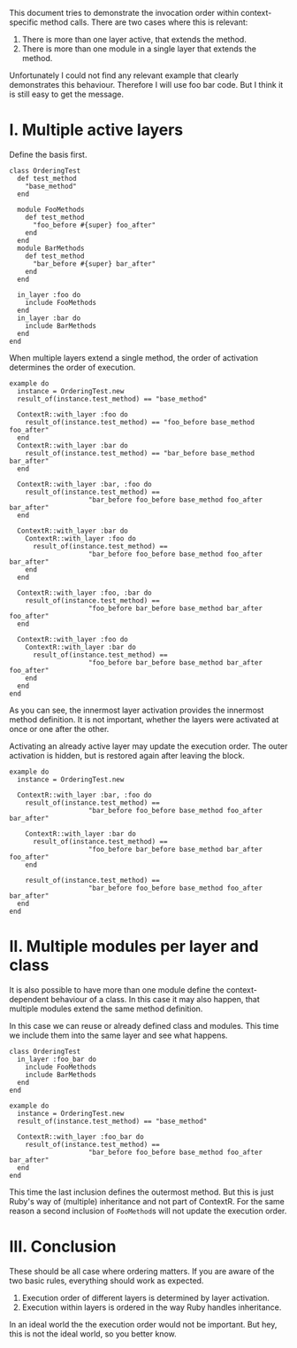 This document tries to demonstrate the invocation order within 
context-specific method calls. There are two cases where this is relevant:
1. There is more than one layer active, that extends the method.
2. There is more than one module in a single layer that extends the method.

Unfortunately I could not find any relevant example that clearly demonstrates
this behaviour. Therefore I will use foo bar code. But I think it is still
easy to get the message.

I. Multiple active layers
=========================

Define the basis first.

    class OrderingTest
      def test_method 
        "base_method"
      end

      module FooMethods
        def test_method
          "foo_before #{super} foo_after"
        end
      end
      module BarMethods
        def test_method
          "bar_before #{super} bar_after"
        end
      end

      in_layer :foo do
        include FooMethods
      end
      in_layer :bar do
        include BarMethods
      end
    end

When multiple layers extend a single method, the order of activation 
determines the order of execution.

    example do
      instance = OrderingTest.new
      result_of(instance.test_method) == "base_method"

      ContextR::with_layer :foo do
        result_of(instance.test_method) == "foo_before base_method foo_after"
      end
      ContextR::with_layer :bar do
        result_of(instance.test_method) == "bar_before base_method bar_after"
      end

      ContextR::with_layer :bar, :foo do
        result_of(instance.test_method) == 
                        "bar_before foo_before base_method foo_after bar_after"
      end

      ContextR::with_layer :bar do
        ContextR::with_layer :foo do
          result_of(instance.test_method) == 
                        "bar_before foo_before base_method foo_after bar_after"
        end
      end

      ContextR::with_layer :foo, :bar do
        result_of(instance.test_method) == 
                        "foo_before bar_before base_method bar_after foo_after"
      end

      ContextR::with_layer :foo do
        ContextR::with_layer :bar do
          result_of(instance.test_method) == 
                        "foo_before bar_before base_method bar_after foo_after"
        end
      end
    end

As you can see, the innermost layer activation provides the innermost method
definition. It is not important, whether the layers were activated at once
or one after the other.

Activating an already active layer may update the execution order. The outer
activation is hidden, but is restored again after leaving the block.

    example do
      instance = OrderingTest.new

      ContextR::with_layer :bar, :foo do
        result_of(instance.test_method) == 
                        "bar_before foo_before base_method foo_after bar_after"

        ContextR::with_layer :bar do
          result_of(instance.test_method) == 
                        "foo_before bar_before base_method bar_after foo_after"
        end

        result_of(instance.test_method) == 
                        "bar_before foo_before base_method foo_after bar_after"
      end
    end


II. Multiple modules per layer and class
========================================

It is also possible to have more than one module define the context-dependent
behaviour of a class. In this case it may also happen, that multiple modules
extend the same method definition.

In this case we can reuse or already defined class and modules. This time
we include them into the same layer and see what happens.

    class OrderingTest
      in_layer :foo_bar do
        include FooMethods
        include BarMethods
      end
    end
     
    example do
      instance = OrderingTest.new
      result_of(instance.test_method) == "base_method"

      ContextR::with_layer :foo_bar do
        result_of(instance.test_method) == 
                        "bar_before foo_before base_method foo_after bar_after"
      end
    end

This time the last inclusion defines the outermost method. But this is just Ruby's way of (multiple) inheritance and not part of ContextR. For the same reason a second inclusion of `FooMethod`s will not update the execution order.

III. Conclusion
===============

These should be all case where ordering matters. If you are aware of the
two basic rules, everything should work as expected. 

  1. Execution order of different layers is determined by layer activation.
  2. Execution within layers is ordered in the way Ruby handles inheritance.

In an ideal world the the execution order would not be important. But hey, 
this is not the ideal world, so you better know.
